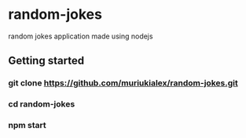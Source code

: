 # random-jokes
random jokes application made using nodejs 

## Getting started

### git clone https://github.com/muriukialex/random-jokes.git
### cd random-jokes
### npm start

